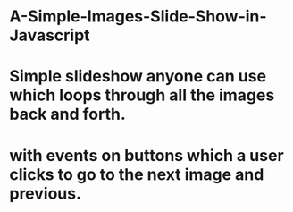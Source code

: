 # A-Simple-Images-Slide-Show-in-Javascript
# Simple  slideshow anyone can use which loops through all the images back and forth.
# with events on buttons which a user clicks to go to the next image and previous.
